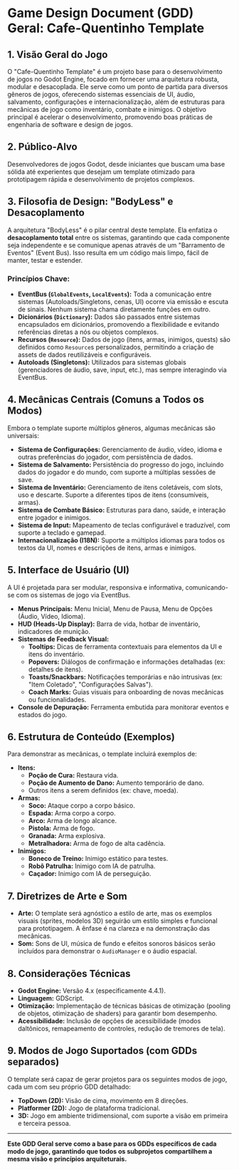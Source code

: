 # Game Design Document (GDD) Geral: Cafe-Quentinho Template

## 1. Visão Geral do Jogo

O "Cafe-Quentinho Template" é um projeto base para o desenvolvimento de jogos no Godot Engine, focado em fornecer uma arquitetura robusta, modular e desacoplada. Ele serve como um ponto de partida para diversos gêneros de jogos, oferecendo sistemas essenciais de UI, áudio, salvamento, configurações e internacionalização, além de estruturas para mecânicas de jogo como inventário, combate e inimigos. O objetivo principal é acelerar o desenvolvimento, promovendo boas práticas de engenharia de software e design de jogos.

## 2. Público-Alvo

Desenvolvedores de jogos Godot, desde iniciantes que buscam uma base sólida até experientes que desejam um template otimizado para prototipagem rápida e desenvolvimento de projetos complexos.

## 3. Filosofia de Design: "BodyLess" e Desacoplamento

A arquitetura "BodyLess" é o pilar central deste template. Ela enfatiza o **desacoplamento total** entre os sistemas, garantindo que cada componente seja independente e se comunique apenas através de um "Barramento de Eventos" (Event Bus). Isso resulta em um código mais limpo, fácil de manter, testar e estender.

### Princípios Chave:

*   **EventBus (`GlobalEvents`, `LocalEvents`):** Toda a comunicação entre sistemas (Autoloads/Singletons, cenas, UI) ocorre via emissão e escuta de sinais. Nenhum sistema chama diretamente funções em outro.
*   **Dicionários (`Dictionary`):** Dados são passados entre sistemas encapsulados em dicionários, promovendo a flexibilidade e evitando referências diretas a nós ou objetos complexos.
*   **Recursos (`Resource`):** Dados de jogo (itens, armas, inimigos, quests) são definidos como `Resource`s personalizados, permitindo a criação de assets de dados reutilizáveis e configuráveis.
*   **Autoloads (Singletons):** Utilizados para sistemas globais (gerenciadores de áudio, save, input, etc.), mas sempre interagindo via EventBus.

## 4. Mecânicas Centrais (Comuns a Todos os Modos)

Embora o template suporte múltiplos gêneros, algumas mecânicas são universais:

*   **Sistema de Configurações:** Gerenciamento de áudio, vídeo, idioma e outras preferências do jogador, com persistência de dados.
*   **Sistema de Salvamento:** Persistência do progresso do jogo, incluindo dados do jogador e do mundo, com suporte a múltiplas sessões de save.
*   **Sistema de Inventário:** Gerenciamento de itens coletáveis, com slots, uso e descarte. Suporte a diferentes tipos de itens (consumíveis, armas).
*   **Sistema de Combate Básico:** Estruturas para dano, saúde, e interação entre jogador e inimigos.
*   **Sistema de Input:** Mapeamento de teclas configurável e traduzível, com suporte a teclado e gamepad.
*   **Internacionalização (I18N):** Suporte a múltiplos idiomas para todos os textos da UI, nomes e descrições de itens, armas e inimigos.

## 5. Interface de Usuário (UI)

A UI é projetada para ser modular, responsiva e informativa, comunicando-se com os sistemas de jogo via EventBus.

*   **Menus Principais:** Menu Inicial, Menu de Pausa, Menu de Opções (Áudio, Vídeo, Idioma).
*   **HUD (Heads-Up Display):** Barra de vida, hotbar de inventário, indicadores de munição.
*   **Sistemas de Feedback Visual:**
    *   **Tooltips:** Dicas de ferramenta contextuais para elementos da UI e itens do inventário.
    *   **Popovers:** Diálogos de confirmação e informações detalhadas (ex: detalhes de itens).
    *   **Toasts/Snackbars:** Notificações temporárias e não intrusivas (ex: "Item Coletado", "Configurações Salvas").
    *   **Coach Marks:** Guias visuais para onboarding de novas mecânicas ou funcionalidades.
*   **Console de Depuração:** Ferramenta embutida para monitorar eventos e estados do jogo.

## 6. Estrutura de Conteúdo (Exemplos)

Para demonstrar as mecânicas, o template incluirá exemplos de:

*   **Itens:**
    *   **Poção de Cura:** Restaura vida.
    *   **Poção de Aumento de Dano:** Aumento temporário de dano.
    *   Outros itens a serem definidos (ex: chave, moeda).
*   **Armas:**
    *   **Soco:** Ataque corpo a corpo básico.
    *   **Espada:** Arma corpo a corpo.
    *   **Arco:** Arma de longo alcance.
    *   **Pistola:** Arma de fogo.
    *   **Granada:** Arma explosiva.
    *   **Metralhadora:** Arma de fogo de alta cadência.
*   **Inimigos:**
    *   **Boneco de Treino:** Inimigo estático para testes.
    *   **Robô Patrulha:** Inimigo com IA de patrulha.
    *   **Caçador:** Inimigo com IA de perseguição.

## 7. Diretrizes de Arte e Som

*   **Arte:** O template será agnóstico a estilo de arte, mas os exemplos visuais (sprites, modelos 3D) seguirão um estilo simples e funcional para prototipagem. A ênfase é na clareza e na demonstração das mecânicas.
*   **Som:** Sons de UI, música de fundo e efeitos sonoros básicos serão incluídos para demonstrar o `AudioManager` e o áudio espacial.

## 8. Considerações Técnicas

*   **Godot Engine:** Versão 4.x (especificamente 4.4.1).
*   **Linguagem:** GDScript.
*   **Otimização:** Implementação de técnicas básicas de otimização (pooling de objetos, otimização de shaders) para garantir bom desempenho.
*   **Acessibilidade:** Inclusão de opções de acessibilidade (modos daltônicos, remapeamento de controles, redução de tremores de tela).

## 9. Modos de Jogo Suportados (com GDDs separados)

O template será capaz de gerar projetos para os seguintes modos de jogo, cada um com seu próprio GDD detalhado:

*   **TopDown (2D):** Visão de cima, movimento em 8 direções.
*   **Platformer (2D):** Jogo de plataforma tradicional.
*   **3D:** Jogo em ambiente tridimensional, com suporte a visão em primeira e terceira pessoa.

---

**Este GDD Geral serve como a base para os GDDs específicos de cada modo de jogo, garantindo que todos os subprojetos compartilhem a mesma visão e princípios arquiteturais.**
